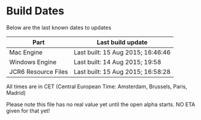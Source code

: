 # Build Dates

Below are the last known dates to updates

Part | Last build update
-----|-----
Mac Engine | Last built: 15 Aug 2015; 16:46:46
Windows Engine | Last built: 14 Aug 2015; 19:58
JCR6 Resource Files | Last built: 15 Aug 2015; 16:58:28
All times are in CET (Central European Time: Amsterdam, Brussels, Paris, Madrid)


Please note this file has no real value yet until the open alpha starts. NO ETA given for that yet!
